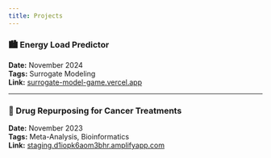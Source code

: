 ```yaml
---
title: Projects
---
```


### 🏙️ Energy Load Predictor  
**Date:** November 2024  
**Tags:** Surrogate Modeling  
**Link:** [surrogate-model-game.vercel.app](https://surrogate-model-game.vercel.app/)  

---

### 🧪 Drug Repurposing for Cancer Treatments  
**Date:** November 2023  
**Tags:** Meta-Analysis, Bioinformatics  
**Link:** [staging.d1iopk6aom3bhr.amplifyapp.com](https://staging.d1iopk6aom3bhr.amplifyapp.com/)  